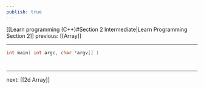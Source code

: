 ```yaml
---
publish: true
---
```

[[Learn programming (C++)#Section 2 Intermediate|Learn Programming Section 2]]  previous: [[Array]]   

---

```cpp
int main( int argc, char *argv[] )
```




# 
----
next: [[2d Array]] 